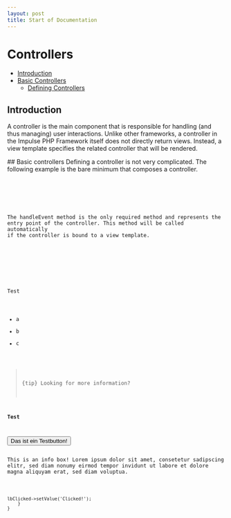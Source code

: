 ```yaml
---
layout: post
title: Start of Documentation
---
```



# Controllers

- [Introduction](#introduction)
- [Basic Controllers](#basic-controllers)
    - [Defining Controllers](#defining-controllers)

<a name="introduction"></a>
## Introduction

A controller is the main component that is responsible for handling (and thus managing) user interactions. Unlike other frameworks, a controller in the Impulse PHP Framework itself does not directly return views. Instead, a view template specifies the related controller that will be rendered. 

<a name="basis-controller">
## Basic controllers
Defining a controller is not very complicated. The following example is the bare minimum that composes a controller.  
  
<pre class="line-numbers language-php">
<code class="language-php">
<?php
namespace App\Controller;
use Impulse\Bundles\ImpulseBundle\Controller\AbstractController;
use Impulse\Bundles\ImpulseBundle\Execution\Events\Event;

class AppController extends AbstractController
{
    public function handleEvent(Event $event)
    {
        // app specific controller logic
    }
}</code>
</pre>

The handleEvent method is the only required method and represents the entry point of the controller. This method will be called automatically if the controller is bound to a view template.

<pre class="line-numbers language-markup">
<code class="language-markup">
<window apply="App\Controller\AppController" /></code>
</pre>

Test

- a
- b
- c

> {tip} Looking for more information?

<b>Test</b>

<button class="a-button">Das ist ein Testbutton!</button>

<div id="UGQe2$UR60i" class="documentationHint" style=""><span id="UGQe2$IC4mu" class="label" style="">This is an info box! Lorem ipsum dolor sit amet, consetetur sadipscing elitr, sed diam nonumy eirmod tempor invidunt ut labore et dolore magna aliquyam erat, sed diam voluptua.</span></div>

<pre class="line-numbers language-php">
<code class="language-php">
<?php
namespace Impulse\Bundles\DevBundle\Controller;
use Impulse\Bundles\ImpulseBundle\Controller\AbstractController;
use Impulse\Bundles\ImpulseBundle\Execution\Events\Event;
use Impulse\Bundles\ImpulseBundle\Controller\Annotations\Listen;
use Impulse\Bundles\ImpulseBundle\UI\Components\Label;

class HomeController extends AbstractController
{

    /** @var Label */ private $lbClicked;

    public function handleEvent(Event $event)
    {
        // TODO: Implement handleEvent() method.
    }

    /**
     * @Listen(component="btnClick", event="click")
     */
    public function onClick(Event $event)
    {
        $this->lbClicked->setValue('Clicked!');
    }
}</code>
</pre>
